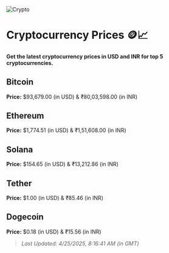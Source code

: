
![Crypto](https://www.techguide.com.au/wp-content/uploads/2020/11/crypto3.jpeg)

# Cryptocurrency Prices 🪙📈

#### Get the latest cryptocurrency prices in USD and INR for top 5 cryptocurrencies.

## Bitcoin

**Price:** $93,679.00 (in USD) & ₹80,03,598.00 (in INR)

## Ethereum

**Price:** $1,774.51 (in USD) & ₹1,51,608.00 (in INR)

## Solana

**Price:** $154.65 (in USD) & ₹13,212.86 (in INR)

## Tether

**Price:** $1.00 (in USD) & ₹85.46 (in INR)

## Dogecoin

**Price:** $0.18 (in USD) & ₹15.56 (in INR)

> _Last Updated: 4/25/2025, 8:16:41 AM (in GMT)_
